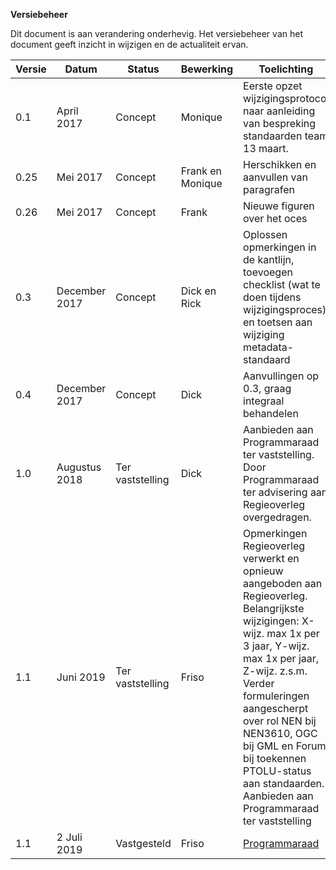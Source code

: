 **Versiebeheer**

Dit document is aan verandering onderhevig. Het versiebeheer van het document geeft inzicht in wijzigen en de actualiteit ervan.

| **Versie** | **Datum**      | **Status**     | **Bewerking**   | **Toelichting**                                                                                                                             |
|------------|----------------|----------------|-----------------|---------------------------------------------------------------------------------------------------------------------------------------------| 
| 0.1        | April 2017     |	Concept	       | Monique         |	Eerste opzet wijzigingsprotocol naar aanleiding van bespreking standaarden team 13 maart.                                                  |
| 0.25       | Mei 2017 	  | Concept        | Frank en Monique|  Herschikken en aanvullen van paragrafen                                                                                                    |
| 0.26    	 | Mei 2017       |	Concept        | Frank           |	Nieuwe figuren over het oces                                                                                                               |
| 0.3	     | December 2017  |	Concept	       | Dick en Rick	 |  Oplossen opmerkingen in de kantlijn, toevoegen checklist (wat te doen tijdens wijzigingsproces) en toetsen aan wijziging metadata-standaard|
| 0.4        | December 2017  |	Concept        | Dick            |	Aanvullingen op 0.3, graag integraal behandelen                                                                                            |
| 1.0        | Augustus 2018  |Ter vaststelling| Dick            |	Aanbieden aan Programmaraad ter vaststelling. Door Programmaraad ter advisering aan Regieoverleg overgedragen.                             |
| 1.1        | Juni 2019	  |Ter vaststelling| Friso           |	Opmerkingen Regieoverleg verwerkt en opnieuw aangeboden aan Regieoverleg. Belangrijkste wijzigingen: X-wijz. max 1x per 3 jaar, Y-wijz. max 1x per jaar, Z-wijz. z.s.m. Verder formuleringen aangescherpt over rol NEN bij NEN3610, OGC bij GML en Forum bij toekennen PTOLU-status aan standaarden. Aanbieden aan Programmaraad ter vaststelling                 |
| 1.1	     | 2 Juli 2019    |	Vastgesteld    | Friso           |	[Programmaraad](https://www.geonovum.nl/over-geonovum/wie-wij-zijn#Programmaraad)                                                                                                                              |

                           


